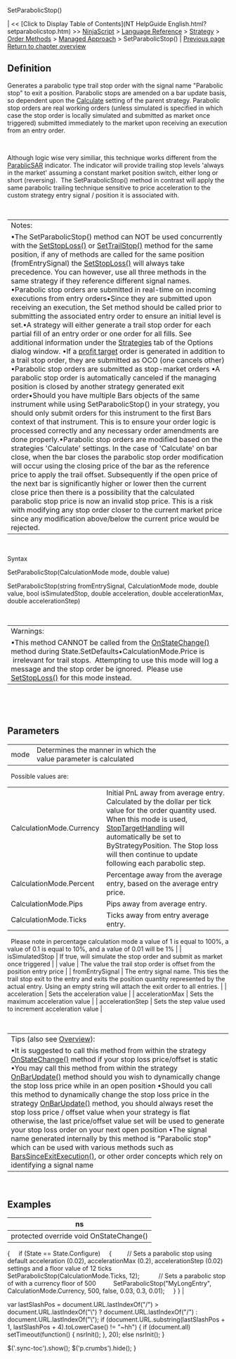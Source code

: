 ﻿










 


SetParabolicStop()







| &lt;&lt; [Click to Display Table of Contents](NT HelpGuide English.html?setparabolicstop.htm) &gt;&gt;
 [NinjaScript](ninjascript.htm) &gt; [Language Reference](language_reference_wip.htm) &gt; [Strategy](strategy.htm) &gt; [Order Methods](order_methods.htm) &gt; [Managed Approach](managed_approach.htm) &gt;
SetParabolicStop() | [Previous page](getrealtimeorder.htm)
[Return to chapter overview](managed_approach.htm)










Definition
----------


Generates a parabolic type trail stop order with the signal name "Parabolic stop" to exit a position. Parabolic stops are amended on a bar update basis, so dependent upon the [Calculate](calculate.htm) setting of the parent strategy. Parabolic stop orders are real working orders (unless simulated is specified in which case the stop order is locally simulated and submitted as market once triggered) submitted immediately to the market upon receiving an execution from an entry order.


 


Although logic wise very similiar, this technique works different from the [ParablicSAR](parabolic_sar.htm) indicator. The indicator will provide trailing stop levels 'always in the market' assuming a constant market position switch, either long or short (reversing).  The SetParabolicStop() method in contrast will apply the same parabolic trailing technique sensitive to price acceleration to the custom strategy entry signal / position it is associated with.


 




|  |
| --- |
| Notes:
•The SetParabolicStop() method can NOT be used concurrently with the [SetStopLoss()](setstoploss.htm) or [SetTrailStop()](settrailstop.htm) method for the same position, if any of methods are called for the same position (fromEntrySignal) the [SetStopLoss()](setstoploss.htm) will always take precedence. You can however, use all three methods in the same strategy if they reference different signal names. •Parabolic stop orders are submitted in real-time on incoming executions from entry orders•Since they are submitted upon receiving an execution, the Set method should be called prior to submitting the associated entry order to ensure an initial level is set.•A strategy will either generate a trail stop order for each partial fill of an entry order or one order for all fills. See additional information under the [Strategies](options_strategies.htm) tab of the Options dialog window. •If a [profit target](setprofittarget.htm) order is generated in addition to a trail stop order, they are submitted as OCO (one cancels other) •Parabolic stop orders are submitted as stop-market orders •A parabolic stop order is automatically canceled if the managing position is closed by another strategy generated exit order•Should you have multiple Bars objects of the same instrument while using SetParabolicStop() in your strategy, you should only submit orders for this instrument to the first Bars context of that instrument. This is to ensure your order logic is processed correctly and any necessary order amendments are done properly.•Parabolic stop orders are modified based on the strategies 'Calculate' settings. In the case of 'Calculate' on bar close, when the bar closes the parabolic stop order modification will occur using the closing price of the bar as the reference price to apply the trail offset. Subsequently if the open price of the next bar is significantly higher or lower then the current close price then there is a possibility that the calculated parabolic stop price is now an invalid stop price. This is a risk with modifying any stop order closer to the current market price since any modification above/below the current price would be rejected. |



 


Syntax


SetParabolicStop(CalculationMode mode, double value)


SetParabolicStop(string fromEntrySignal, CalculationMode mode, double value, bool isSimulatedStop, double acceleration, double accelerationMax, double accelerationStep)


 




|  |
| --- |
| Warnings:  
•This method CANNOT be called from the [OnStateChange()](onstatechange.htm) method during State.SetDefaults•CalculationMode.Price is  irrelevant for trail stops.  Attempting to use this mode will log a message and the stop order be ignored.  Please use [SetStopLoss()](setstoploss.htm) for this mode instead. |



 


 


Parameters
----------




|  |  |  |  |  |  |  |  |  |  |
| --- | --- | --- | --- | --- | --- | --- | --- | --- | --- |
| mode | Determines the manner in which the value parameter is calculated
 
Possible values are:
 


|  |  |
| --- | --- |
| CalculationMode.Currency | Initial PnL away from average entry. Calculated by the dollar per tick value for the order quantity used. When this mode is used, [StopTargetHandling](stoptargethandling.htm) will automatically be set to ByStrategyPosition. The Stop loss will then continue to update following each parabolic step. |
| CalculationMode.Percent | Percentage away from the average entry, based on the average entry price. |
| CalculationMode.Pips | Pips away from average entry. |
| CalculationMode.Ticks | Ticks away from entry average entry. |



 
Please note in percentage calculation mode a value of 1 is equal to 100%, a value of 0.1 is equal to 10%, and a value of 0.01 will be 1% |
| isSimulatedStop | If true, will simulate the stop order and submit as market once triggered |
| value | The value the trail stop order is offset from the position entry price |
| fromEntrySignal | The entry signal name. This ties the trail stop exit to the entry and exits the position quantity represented by the actual entry. Using an empty string will attach the exit order to all entries. |
| acceleration | Sets the acceleration value |
| accelerationMax | Sets the maximum acceleration value |
| accelerationStep | Sets the step value used to increment acceleration value |



 




|  |
| --- |
| Tips (also see [Overview](managed_approach.htm)):
•It is suggested to call this method from within the strategy [OnStateChange()](onstatechange.htm) method if your stop loss price/offset is static •You may call this method from within the strategy [OnBarUpdate()](onbarupdate.htm) method should you wish to dynamically change the stop loss price while in an open position •Should you call this method to dynamically change the stop loss price in the strategy [OnBarUpdate()](onbarupdate.htm) method, you should always reset the stop loss price / offset value when your strategy is flat otherwise, the last price/offset value set will be used to generate your stop loss order on your next open position •The signal name generated internally by this method is "Parabolic stop" which can be used with various methods such as [BarsSinceExitExecution()](barssinceexitexecution.htm), or other order concepts which rely on identifying a signal name |



 


Examples
--------




| ns |
| --- |
| protected override void OnStateChange()
{
     if (State == State.Configure)
     {
         // Sets a parabolic stop using default acceleration (0.02), accelerationMax (0.2), accelerationStep (0.02) settings and a floor value of 12 ticks
         SetParabolicStop(CalculationMode.Ticks, 12);
 
         // Sets a parabolic stop of with a currency floor of 500 
          SetParabolicStop("MyLongEntry", CalculationMode.Currency, 500, false, 0.03, 0.3, 0.01);
     }
} |






 
 var lastSlashPos = document.URL.lastIndexOf("/") &gt; document.URL.lastIndexOf("\\") ? document.URL.lastIndexOf("/") : document.URL.lastIndexOf("\\");
 if (document.URL.substring(lastSlashPos + 1, lastSlashPos + 4).toLowerCase() != "~hh") {
 if (document.all) setTimeout(function() {
 nsrInit();
 }, 20);
 else nsrInit();
 }
 
 
 $('.sync-toc').show();
 $('p.crumbs').hide();
 }
 
 
 



